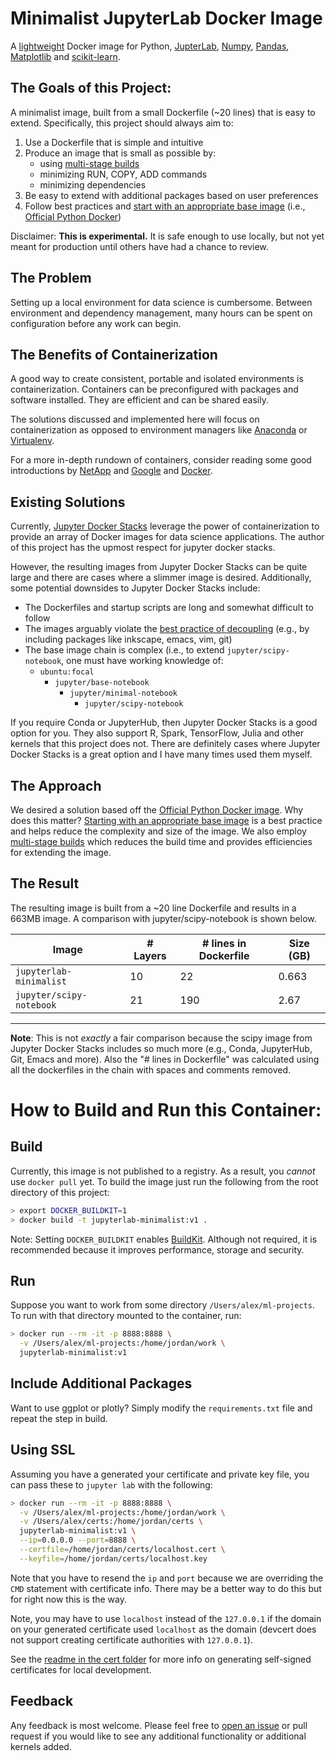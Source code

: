 # Minimalist JupyterLab Docker Image

A [lightweight](https://github.com/gitjeff05/jupyterlab-minimalist-image#the-result) Docker image for Python, [JupterLab](https://jupyterlab.readthedocs.io), [Numpy](https://numpy.org/), [Pandas](https://pandas.pydata.org/), [Matplotlib](https://matplotlib.org/) and [scikit-learn](https://scikit-learn.org/stable/).

## The Goals of this Project:

A minimalist image, built from a small Dockerfile (~20 lines) that is easy to extend. Specifically, this project should always aim to:

1. Use a Dockerfile that is simple and intuitive
2. Produce an image that is small as possible by:
    - using [multi-stage builds](https://docs.docker.com/develop/develop-images/dockerfile_best-practices/#use-multi-stage-builds)
    - minimizing RUN, COPY, ADD commands
    - minimizing dependencies
3. Be easy to extend with additional packages based on user preferences
4. Follow best practices and [start with an appropriate base image](https://docs.docker.com/develop/dev-best-practices/#how-to-keep-your-images-small) (i.e., [Official Python Docker](https://hub.docker.com/_/python))

Disclaimer: **This is experimental.**  It is safe enough to use locally, but not yet meant for production until others have had a chance to review.

## The Problem

Setting up a local environment for data science is cumbersome. Between environment and dependency management, many hours can be spent on configuration before any work can begin.

## The Benefits of Containerization

A good way to create consistent, portable and isolated environments is containerization. Containers can be preconfigured with packages and software installed. They are efficient and can be shared easily.

The solutions discussed and implemented here will focus on containerization as opposed to environment managers like [Anaconda](https://www.anaconda.com/) or [Virtualenv](https://virtualenv.pypa.io/en/latest/#).

For a more in-depth rundown of containers, consider reading some good introductions by [NetApp](https://www.netapp.com/us/info/what-are-containers.aspx) and [Google](https://cloud.google.com/containers) and [Docker](https://www.docker.com/resources/what-container).

## Existing Solutions

Currently, [Jupyter Docker Stacks](https://jupyter-docker-stacks.readthedocs.io/en/latest/) leverage the power of containerization to provide an array of Docker images for data science applications. The author of this project has the upmost respect for jupyter docker stacks.

However, the resulting images from Jupyter Docker Stacks can be quite large and there are cases where a slimmer image is desired. Additionally, some potential downsides to Jupyter Docker Stacks include:
  
  - The Dockerfiles and startup scripts are long and somewhat difficult to follow
  - The images arguably violate the [best practice of decoupling](https://docs.docker.com/develop/develop-images/dockerfile_best-practices/#decouple-applications) (e.g., by including packages like inkscape, emacs, vim, git)
  - The base image chain is complex (i.e., to extend `jupyter/scipy-notebook`, one must have working knowledge of:
    - `ubuntu:focal` 
      - `jupyter/base-notebook`
        - `jupyter/minimal-notebook`
          - `jupyter/scipy-notebook`

If you require Conda or JupyterHub, then Jupyter Docker Stacks is a good option for you. They also support R, Spark, TensorFlow, Julia and other kernels that this project does not. There are definitely cases where Jupyter Docker Stacks is a great option and I have many times used them myself.

## The Approach

We desired a solution based off the [Official Python Docker image](https://hub.docker.com/_/python). Why does this matter? [Starting with an appropriate base image](https://docs.docker.com/develop/dev-best-practices/#how-to-keep-your-images-small) is a best practice and helps reduce the complexity and size of the image. We also employ [multi-stage builds](https://docs.docker.com/develop/develop-images/dockerfile_best-practices/#use-multi-stage-builds) which reduces the build time and provides efficiencies for extending the image.

## The Result

The resulting image is built from a ~20 line Dockerfile and results in a 663MB image. A comparison with jupyter/scipy-notebook is shown below.

| Image  | # Layers | # lines in Dockerfile | Size (GB) | 
|---|---|---|---|
| `jupyterlab-minimalist`  | 10  | 22 | 0.663 |
| `jupyter/scipy-notebook`  | 21  | 190 | 2.67 |

---

**Note**: This is not *exactly* a fair comparison because the scipy image from Jupyter Docker Stacks includes so much more (e.g., Conda, JupyterHub, Git, Emacs and more). Also the "# lines in Dockerfile" was calculated using all the dockerfiles in the chain with spaces and comments removed.

# How to Build and Run this Container:

## Build

Currently, this image is not published to a registry. As a result, you *cannot* use `docker pull` yet. To build the image just run the following from the root directory of this project:

```bash
> export DOCKER_BUILDKIT=1
> docker build -t jupyterlab-minimalist:v1 .
```
Note: Setting `DOCKER_BUILDKIT` enables [BuildKit](https://docs.docker.com/develop/develop-images/build_enhancements/). Although not required, it is recommended because it improves performance, storage and security. 

## Run

Suppose you want to work from some directory `/Users/alex/ml-projects`. To run with that directory mounted to the container, run:

```bash
> docker run --rm -it -p 8888:8888 \
  -v /Users/alex/ml-projects:/home/jordan/work \
  jupyterlab-minimalist:v1
```

## Include Additional Packages

Want to use ggplot or plotly? Simply modify the `requirements.txt` file and repeat the step in build.

## Using SSL

Assuming you have a generated your certificate and private key file, you can pass these to `jupyter lab` with the following:

```bash
> docker run --rm -it -p 8888:8888 \
  -v /Users/alex/ml-projects:/home/jordan/work \
  -v /Users/alex/certs:/home/jordan/certs \
  jupyterlab-minimalist:v1 \
  --ip=0.0.0.0 --port=8888 \
  --certfile=/home/jordan/certs/localhost.cert \
  --keyfile=/home/jordan/certs/localhost.key
```

Note that you have to resend the `ip` and `port` because we are overriding the `CMD` statement with certificate info. There may be a better way to do this but for right now this is the way.

Note, you may have to use `localhost` instead of the `127.0.0.1` if the domain on your generated certificate used `localhost` as the domain (devcert does not support creating certificate authorities with `127.0.0.1`).

See the [readme in the cert folder](https://github.com/gitjeff05/jupyterlab-minimalist-image/blob/master/cert/app.mjs) for more info on generating self-signed certificates for local development.

## Feedback

Any feedback is most welcome. Please feel free to [open an issue](https://github.com/gitjeff05/jupyterlab-minimalist-image/issues) or pull request if you would like to see any additional functionality or additional kernels added.

